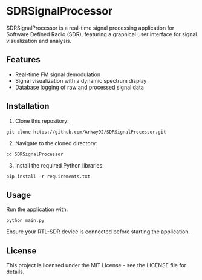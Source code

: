 # SDRSignalProcessor

SDRSignalProcessor is a real-time signal processing application for Software Defined Radio (SDR), featuring a graphical user interface for signal visualization and analysis.

## Features

- Real-time FM signal demodulation
- Signal visualization with a dynamic spectrum display
- Database logging of raw and processed signal data

## Installation

1. Clone this repository:
```
git clone https://github.com/Arkay92/SDRSignalProcessor.git
```

2. Navigate to the cloned directory:
```
cd SDRSignalProcessor
```

3. Install the required Python libraries:
```
pip install -r requirements.txt
```

## Usage

Run the application with:
```
python main.py
```

Ensure your RTL-SDR device is connected before starting the application.

## License

This project is licensed under the MIT License - see the LICENSE file for details.
